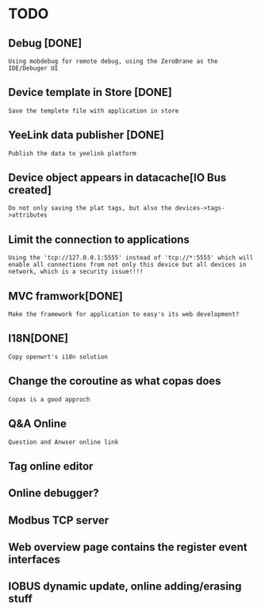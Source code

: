 # TODO

## Debug [DONE]
	Using mobdebug for remote debug, using the ZeroBrane as the IDE/Debuger UI
## Device template in Store [DONE]
	Save the templete file with application in store
## YeeLink data publisher [DONE]
	Publish the data to yeelink platform
## Device object appears in datacache[IO Bus created]
	Do not only saving the plat tags, but also the devices->tags->attributes
## Limit the connection to applications
	Using the 'tcp://127.0.0.1:5555' instead of 'tcp://*:5555' which will enable all connections from not only this device but all devices in network, which is a security issue!!!!
## MVC framwork[DONE]
	Make the framework for application to easy's its web development?
## I18N[DONE]
	Copy openwrt's i18n solution
## Change the coroutine as what copas does
	Copas is a good approch
## Q&A Online
	Question and Anwser online link
## Tag online editor
## Online debugger?
## Modbus TCP server	
## Web overview page contains the register event interfaces 
## IOBUS dynamic update, online adding/erasing stuff
